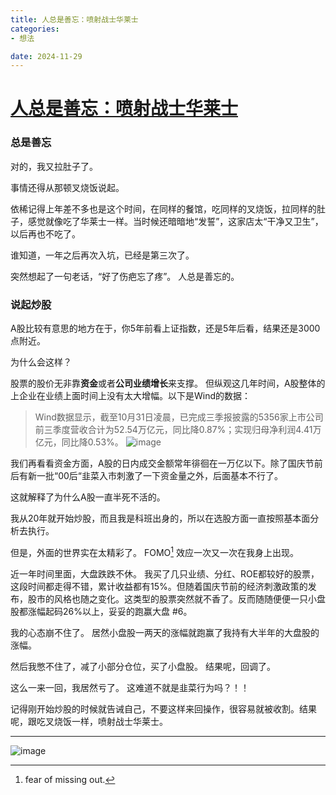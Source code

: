 ```yaml
---
title: 人总是善忘：喷射战士华莱士
categories:
- 想法

date: 2024-11-29
---
```


# [人总是善忘：喷射战士华莱士](https://github.com/chinobing/chinobing.github.io/issues/3)

### 总是善忘
对的，我又拉肚子了。

事情还得从那顿叉烧饭说起。

依稀记得上年差不多也是这个时间，在同样的餐馆，吃同样的叉烧饭，拉同样的肚子，感觉就像吃了华莱士一样。当时候还暗暗地“发誓”，这家店太“干净又卫生”， 以后再也不吃了。

谁知道，一年之后再次入坑，已经是第三次了。

突然想起了一句老话，“好了伤疤忘了疼”。 人总是善忘的。

### 说起炒股
A股比较有意思的地方在于，你5年前看上证指数，还是5年后看，结果还是3000点附近。 

为什么会这样？

股票的股价无非靠**资金**或者**公司业绩增长**来支撑。 但纵观这几年时间，A股整体的上企业在业绩上面时间上没有太大增幅。以下是Wind的数据：
> Wind数据显示，截至10月31日凌晨，已完成三季报披露的5356家上市公司前三季度营收合计为52.54万亿元，同比降0.87%；实现归母净利润4.41万亿元，同比降0.53%。
![image](https://github.com/user-attachments/assets/f03e5a33-ff7c-481a-9a87-a1c4497be827)

我们再看看资金方面，A股的日内成交金额常年徘徊在一万亿以下。除了国庆节前后有新一批“00后“韭菜入市刺激了一下资金量之外，后面基本不行了。

这就解释了为什么A股一直半死不活的。

我从20年就开始炒股，而且我是科班出身的，所以在选股方面一直按照基本面分析去执行。

但是，外面的世界实在太精彩了。 FOMO[^1] 效应一次又一次在我身上出现。

近一年时间里面，大盘跌跌不休。 我买了几只业绩、分红、ROE都较好的股票，这段时间都走得不错，累计收益都有15%。但随着国庆节前的经济刺激政策的发布，股市的风格也随之变化。这类型的股票突然就不香了。反而随随便便一只小盘股都涨幅起码26%以上，妥妥的跑赢大盘 #6。

我的心态崩不住了。 居然小盘股一两天的涨幅就跑赢了我持有大半年的大盘股的涨幅。

然后我憋不住了，减了小部分仓位，买了小盘股。 结果呢，回调了。 

这么一来一回，我居然亏了。 这难道不就是韭菜行为吗？！！

记得刚开始炒股的时候就告诫自己，不要这样来回操作，很容易就被收割。结果呢，跟吃叉烧饭一样，喷射战士华莱士。

---

![image](https://github.com/user-attachments/assets/e328c0df-a48e-4641-827b-124d5a981d0a)




[^1]: fear of missing out.